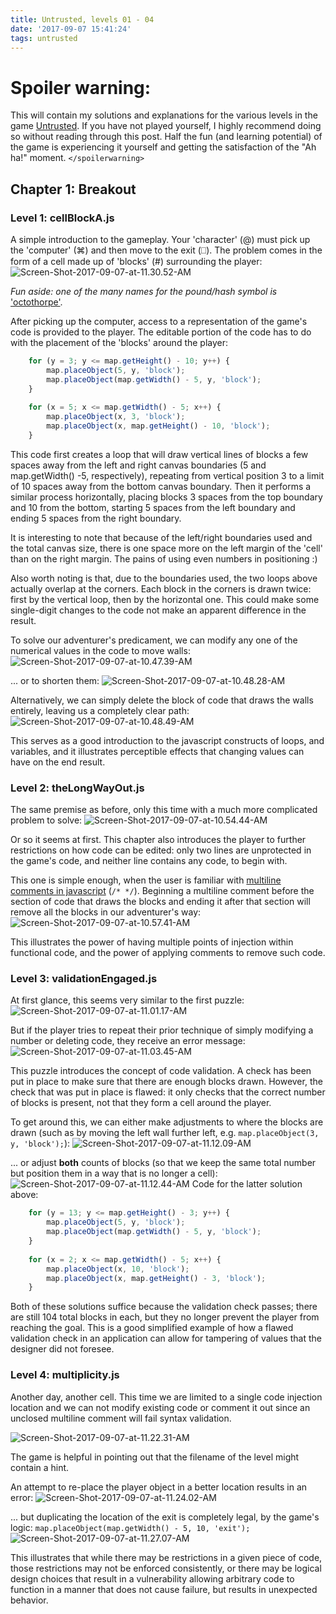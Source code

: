 ```yaml
---
title: Untrusted, levels 01 - 04
date: '2017-09-07 15:41:24'
tags: untrusted
---
```


# Spoiler warning:
This will contain my solutions and explanations for the various levels in the game [Untrusted](https://alexnisnevich.github.io/untrusted/). If you have not played yourself, I highly recommend doing so without reading through this post. Half the fun (and learning potential) of the game is experiencing it yourself and getting the satisfaction of the "Ah ha!" moment.
`</spoilerwarning>`

## Chapter 1: Breakout
### Level 1: cellBlockA.js
A simple introduction to the gameplay. Your 'character' (@) must pick up the 'computer' (⌘) and then move to the exit (⎕). The problem comes in the form of a cell made up of 'blocks' (#) surrounding the player:
![Screen-Shot-2017-09-07-at-11.30.52-AM](/assets/images/Screen-Shot-2017-09-07-at-11.30.52-AM.png)

*Fun aside: one of the many names for the pound/hash symbol is* ['octothorpe'](https://en.wikipedia.org/wiki/Numbersign#OthernamesinEnglish).

After picking up the computer, access to a representation of the game's code is provided to the player. The editable portion of the code has to do with the placement of the 'blocks' around the player:
~~~ javascript
    for (y = 3; y <= map.getHeight() - 10; y++) {
        map.placeObject(5, y, 'block');
        map.placeObject(map.getWidth() - 5, y, 'block');
    }
    
    for (x = 5; x <= map.getWidth() - 5; x++) {
        map.placeObject(x, 3, 'block');
        map.placeObject(x, map.getHeight() - 10, 'block');
    }
~~~

This code first creates a loop that will draw vertical lines of blocks a few spaces away from the left and right canvas boundaries (5 and map.getWidth() -5, respectively), repeating from vertical position 3 to a limit of 10 spaces away from the bottom canvas boundary. Then it performs a similar process horizontally, placing blocks 3 spaces from the top boundary and 10 from the bottom, starting 5 spaces from the left boundary and ending 5 spaces from the right boundary.

It is interesting to note that because of the left/right boundaries used and the total canvas size, there is one space more on the left margin of the 'cell' than on the right margin. The pains of using even numbers in positioning :)

Also worth noting is that, due to the boundaries used, the two loops above actually overlap at the corners. Each block in the corners is drawn twice: first by the vertical loop, then by the horizontal one. This could make some single-digit changes to the code not make an apparent difference in the result.

To solve our adventurer's predicament, we can modify any one of the numerical values in the code to move walls:
![Screen-Shot-2017-09-07-at-10.47.39-AM](/assets/images/Screen-Shot-2017-09-07-at-10.47.39-AM.png)

... or to shorten them:
![Screen-Shot-2017-09-07-at-10.48.28-AM](/assets/images/Screen-Shot-2017-09-07-at-10.48.28-AM.png)

Alternatively, we can simply delete the block of code that draws the walls entirely, leaving us a completely clear path:
![Screen-Shot-2017-09-07-at-10.48.49-AM](/assets/images/Screen-Shot-2017-09-07-at-10.48.49-AM.png)

This serves as a good introduction to the javascript constructs of loops, and variables, and it illustrates perceptible effects that changing values can have on the end result.

### Level 2: theLongWayOut.js
The same premise as before, only this time with a much more complicated problem to solve:
![Screen-Shot-2017-09-07-at-10.54.44-AM](/assets/images/Screen-Shot-2017-09-07-at-10.54.44-AM.png)

Or so it seems at first. This chapter also introduces the player to further restrictions on how code can be edited: only two lines are unprotected in the game's code, and neither line contains any code, to begin with.

This one is simple enough, when the user is familiar with [multiline comments in javascript](https://www.w3schools.com/js/js_comments.asp) (`/* */`). Beginning a multiline comment before the section of code that draws the blocks and ending it after that section will remove all the blocks in our adventurer's way:
![Screen-Shot-2017-09-07-at-10.57.41-AM](/assets/images/Screen-Shot-2017-09-07-at-10.57.41-AM.png)

This illustrates the power of having multiple points of injection within functional code, and the power of applying comments to remove such code.

### Level 3: validationEngaged.js
At first glance, this seems very similar to the first puzzle:
![Screen-Shot-2017-09-07-at-11.01.17-AM](/assets/images/Screen-Shot-2017-09-07-at-11.01.17-AM.png)

But if the player tries to repeat their prior technique of simply modifying a number or deleting code, they receive an error message:
![Screen-Shot-2017-09-07-at-11.03.45-AM](/assets/images/Screen-Shot-2017-09-07-at-11.03.45-AM.png)

This puzzle introduces the concept of code validation. A check has been put in place to make sure that there are enough blocks drawn. However, the check that was put in place is flawed: it only checks that the correct number of blocks is present, not that they form a cell around the player.

To get around this, we can either make adjustments to where the blocks are drawn (such as by moving the left wall further left, e.g. `map.placeObject(3, y, 'block');`):
![Screen-Shot-2017-09-07-at-11.12.09-AM](/assets/images/Screen-Shot-2017-09-07-at-11.12.09-AM.png)

... or adjust **both** counts of blocks (so that we keep the same total number but position them in a way that is no longer a cell):
![Screen-Shot-2017-09-07-at-11.12.44-AM](/assets/images/Screen-Shot-2017-09-07-at-11.12.44-AM.png)
Code for the latter solution above:
~~~ javascript
    for (y = 13; y <= map.getHeight() - 3; y++) {
        map.placeObject(5, y, 'block');
        map.placeObject(map.getWidth() - 5, y, 'block');
    }
    
    for (x = 2; x <= map.getWidth() - 5; x++) {
        map.placeObject(x, 10, 'block');
        map.placeObject(x, map.getHeight() - 3, 'block');
    }
~~~
Both of these solutions suffice because the validation check passes; there are still 104 total blocks in each, but they no longer prevent the player from reaching the goal. This is a good simplified example of how a flawed validation check in an application can allow for tampering of values that the designer did not foresee.

### Level 4: multiplicity.js
Another day, another cell. This time we are limited to a single code injection location and we can not modify existing code or comment it out since an unclosed multiline comment will fail syntax validation.

![Screen-Shot-2017-09-07-at-11.22.31-AM](/assets/images/Screen-Shot-2017-09-07-at-11.22.31-AM.png)

The game is helpful in pointing out that the filename of the level might contain a hint.

An attempt to re-place the player object in a better location results in an error:
![Screen-Shot-2017-09-07-at-11.24.02-AM](/assets/images/Screen-Shot-2017-09-07-at-11.24.02-AM.png)

... but duplicating the location of the exit is completely legal, by the game's logic:
`map.placeObject(map.getWidth() - 5, 10, 'exit');`
![Screen-Shot-2017-09-07-at-11.27.07-AM](/assets/images/Screen-Shot-2017-09-07-at-11.27.07-AM.png)

This illustrates that while there may be restrictions in a given piece of code, those restrictions may not be enforced consistently, or there may be logical design choices that result in a vulnerability allowing arbitrary code to function in a manner that does not cause failure, but results in unexpected behavior.
